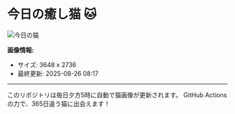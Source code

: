 # 今日の癒し猫 🐱

![今日の猫](https://cdn2.thecatapi.com/images/ble.jpg)

**画像情報:**
- サイズ: 3648 x 2736
- 最終更新: 2025-08-26 08:17

---

このリポジトリは毎日夕方5時に自動で猫画像が更新されます。
GitHub Actionsの力で、365日違う猫に出会えます！
